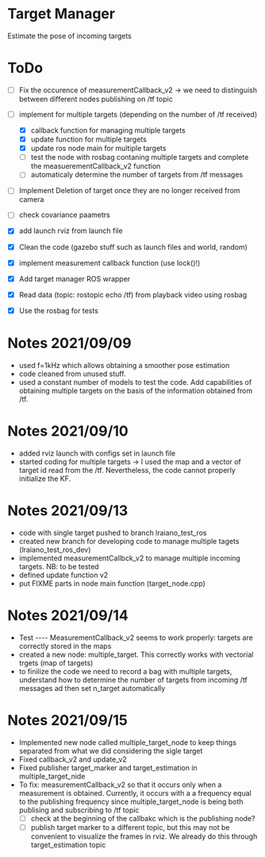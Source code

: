 # Target Manager

Estimate the pose of incoming targets

# ToDo

- [ ] Fix the occurence of measurementCallback_v2 -> we need to distinguish between different nodes publishing on /tf topic
- [ ] implement for multiple targets (depending on the number of /tf received)
	- [x] callback function for managing multiple targets
	- [x] update function for multiple targets
	- [x] update ros node main for multiple targets
	- [ ] test the node with rosbag contaning multiple targets and complete the measuerementCallback_v2 function
	- [ ] automaticaly determine the number of targets from /tf messages
- [ ] Implement Deletion of target once they are no longer received from camera
- [ ] check covariance paametrs
- [x] add launch rviz from launch file
- [x] Clean the code (gazebo stuff such as launch files and world, random)
- [x] implement measurement callback function (use lock()!)
- [x] Add target manager ROS wrapper
- [x] Read data (topic: rostopic echo /tf) from playback video using rosbag
- [x] Use the rosbag for tests


# Notes 2021/09/09

- used f=1kHz which allows obtaining a smoother pose estimation
- code cleaned from unused stuff.
- used a constant number of models to test the code. Add capabilities of obtaining multiple targets on the basis of the information obtained from /tf.

# Notes 2021/09/10

- added rviz launch with configs set in launch file
- started coding for multiple targets -> I used the map and a vector of target id read from the /tf. Nevertheless, the code cannot properly initialize the KF.

# Notes 2021/09/13
- code with single target pushed to branch lraiano_test_ros
- created new branch for developing code to manage multiple tagets (lraiano_test_ros_dev)
- implemented measurementCallbck_v2 to manage multiple incoming targets. NB: to be tested
- defined update function v2
- put FIXME parts in node main function (target_node.cpp)

# Notes 2021/09/14
- Test ---- MeasurementCallback_v2 seems to work properly: targets are correctly stored in the maps
- created a new node: multiple_target. This correctly works with vectorial trgets (map of targets)
- to finilize the code we need to record a bag with multiple targets, understand how to determine the number of targets from incoming /tf messages ad then set n_target automatically

# Notes 2021/09/15
- Implemented new node called multiple_target_node to keep things separated from what we did considering the sigle target
- Fixed callback_v2 and update_v2
- Fixed publisher target_marker and target_estimation in multiple_target_nide
- To fix: measurementCallback_v2 so that it occurs only when a measurement is obtained. Currently, it occurs with a a frequency equal to the publishing frequency since multiple_target_node is being both publising and subscribing to /tf topic
	- [ ] check at the beginning of the callbakc which is the publishing node?
	- [ ] publish target marker to a different topic, but this may not be convenient to visualize the frames in rviz. We already do this through target_estimation topic
